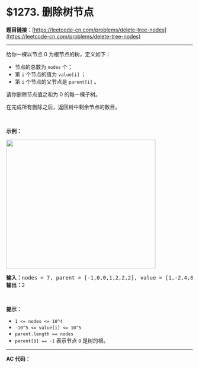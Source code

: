 # $1273. 删除树节点

**题目链接：**[https://leetcode-cn.com/problems/delete-tree-nodes](https://leetcode-cn.com/problems/delete-tree-nodes)

---

<div class="content__1Y2H">
 <div class="notranslate">
  <p>给你一棵以节点 0 为根节点的树，定义如下：</p> 
  <ul> 
   <li>节点的总数为&nbsp;<code>nodes</code>&nbsp;个；</li> 
   <li>第&nbsp;<code>i</code> 个节点的值为&nbsp;<code>value[i]</code>&nbsp;；</li> 
   <li>第&nbsp;<code>i</code> 个节点的父节点是&nbsp;<code>parent[i]</code>&nbsp;。</li> 
  </ul> 
  <p>请你删除节点值之和为 0 的每一棵子树。</p> 
  <p>在完成所有删除之后，返回树中剩余节点的数目。</p> 
  <p>&nbsp;</p> 
  <p><strong>示例：</strong></p> 
  <p><img style="height: 347px; width: 403px;" src="https://assets.leetcode-cn.com/aliyun-lc-upload/uploads/2019/11/30/1421_sample_1.png" alt=""></p> 
  <pre class="language-text"><strong>输入：</strong>nodes = 7, parent = [-1,0,0,1,2,2,2], value = [1,-2,4,0,-2,-1,-1]
<strong>输出：</strong>2
</pre> 
  <p>&nbsp;</p> 
  <p><strong>提示：</strong></p> 
  <ul> 
   <li><code>1 &lt;= nodes &lt;= 10^4</code></li> 
   <li><code>-10^5 &lt;= value[i] &lt;= 10^5</code></li> 
   <li><code>parent.length == nodes</code></li> 
   <li><code>parent[0] == -1</code>&nbsp;表示节点 <code>0</code> 是树的根。</li> 
  </ul> 
 </div>
</div>

---

**AC 代码：**

```java

```